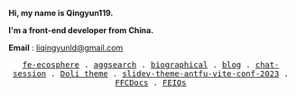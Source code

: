 **Hi, my name is Qingyun119.**
    
**I'm a front-end developer from China.**

**Email** : liqingyunld@gmail.com

<p align="center">
  <samp>
    <a href="https://www.fe-ecosphere.com/" target="_blank">fe-ecosphere</a> .
    <a href="https://aggsearch.fe-ecosphere.com/" target="_blank">aggsearch</a> .
    <a href="http://biographical.fe-ecosphere.com/" target="_blank">biographical</a> .
    <a href="http://blog.fe-ecosphere.com/" target="_blank">blog</a> .
    <a href="https://chat-session.fe-ecosphere.com/" target="_blank">chat-session</a> .
    <a href="https://marketplace.visualstudio.com/items?itemName=LQYld.doli-theme" target="_blank">Doli theme</a> .
    <a href="https://slidev-theme-antfu-vite-conf-2023.fe-ecosphere.com/1" target="_blank">slidev-theme-antfu-vite-conf-2023</a> .
    <a href="https://ffc.fe-ecosphere.com/" target="_blank">FFCDocs</a> .
    <a href="https://feiqs.fe-ecosphere.com/" target="_blank">FEIQs</a> 
  </samp>
</p>
